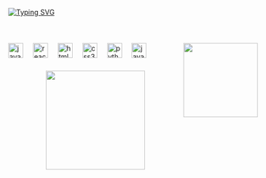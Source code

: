 [![Typing SVG](https://readme-typing-svg.demolab.com?font=Fira+Code&pause=1000&color=6793F7&width=435&lines=Hi%2C+everyone!+I'm+Rafaela.+;Welcome+to+my+Github+profile!+)](https://git.io/typing-svg)


 <br clear="both">

###

<img align="right" height="150" src="https://private-user-images.githubusercontent.com/141371854/359706129-3dd95ed7-9349-404f-8506-a3ad9a4cf5fb.gif?jwt=eyJhbGciOiJIUzI1NiIsInR5cCI6IkpXVCJ9.eyJpc3MiOiJnaXRodWIuY29tIiwiYXVkIjoicmF3LmdpdGh1YnVzZXJjb250ZW50LmNvbSIsImtleSI6ImtleTUiLCJleHAiOjE3Mjk2MzE2MjksIm5iZiI6MTcyOTYzMTMyOSwicGF0aCI6Ii8xNDEzNzE4NTQvMzU5NzA2MTI5LTNkZDk1ZWQ3LTkzNDktNDA0Zi04NTA2LWEzYWQ5YTRjZjVmYi5naWY_WC1BbXotQWxnb3JpdGhtPUFXUzQtSE1BQy1TSEEyNTYmWC1BbXotQ3JlZGVudGlhbD1BS0lBVkNPRFlMU0E1M1BRSzRaQSUyRjIwMjQxMDIyJTJGdXMtZWFzdC0xJTJGczMlMkZhd3M0X3JlcXVlc3QmWC1BbXotRGF0ZT0yMDI0MTAyMlQyMTA4NDlaJlgtQW16LUV4cGlyZXM9MzAwJlgtQW16LVNpZ25hdHVyZT1hNjBjYWE4MTg3MTg2ZTVmYzczN2VjMTdhNTkzMjFlZjc2MmRjYTA3Nzk1OTE5YTgwZTAyMGE3YzI0NWMwMGE2JlgtQW16LVNpZ25lZEhlYWRlcnM9aG9zdCJ9.m2t3jXFFkKJkuOeIMO9YgTQDI1oqJulk2BaujYXqeqQ"  />

###

<div align="left">
  <img src="https://cdn.jsdelivr.net/gh/devicons/devicon/icons/javascript/javascript-original.svg" height="30" alt="javascript logo"  />
  <img width="12" />
  <img src="https://cdn.jsdelivr.net/gh/devicons/devicon/icons/react/react-original.svg" height="30" alt="react logo"  />
  <img width="12" />
  <img src="https://cdn.jsdelivr.net/gh/devicons/devicon/icons/html5/html5-original.svg" height="30" alt="html5 logo"  />
  <img width="12" />
  <img src="https://cdn.jsdelivr.net/gh/devicons/devicon/icons/css3/css3-original.svg" height="30" alt="css3 logo"  />
  <img width="12" />
  <img src="https://cdn.jsdelivr.net/gh/devicons/devicon/icons/python/python-original.svg" height="30" alt="python logo"  />
  <img width="12" />
  <img src="https://cdn.jsdelivr.net/gh/devicons/devicon/icons/java/java-original.svg" height="30" alt="java logo"  />
</div>

###

<div align="left">
</div>

###

<div align="center">
  <img height="200" src="https://i.imgflip.com/65efzo.gif"  />
</div>

###
